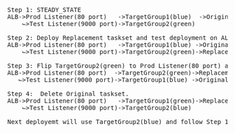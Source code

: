 <pre>
Step 1: STEADY_STATE  
ALB->Prod Listener(80 port)   ->TargetGroup1(blue)  ->Original taskset  
    ⌙>Test Listener(9000 port)->TargetGroup2(green)  
                        
Step 2: Deploy Replacement taskset and test deployment on ALB:9000  
ALB->Prod Listener(80 port)   ->TargetGroup1(blue) ->Original taskset  
    ⌙>Test Listener(9000 port)->TargetGroup2(green)->Replacement taskset  
                        
Step 3: Flip TargetGroup2(green) to Prod Listener(80 port) and mark it to Primary.
ALB->Prod Listener(80 port)  ->TargetGroup2(green)->Replacement task  
   ⌙>Test Listener(9000 port)->TargetGroup1(blue) ->Original taskset  
                        
Step 4:  Delete Original taskset.
ALB->Prod Listener(80 port)   ->TargetGroup1(green)->Replacement taskset  
    ⌙>Test Listener(9000 port)->TargetGroup2(blue)  
                          
Next deployemt will use TargetGroup2(blue) and follow Step 1 to 4.
</pre>
